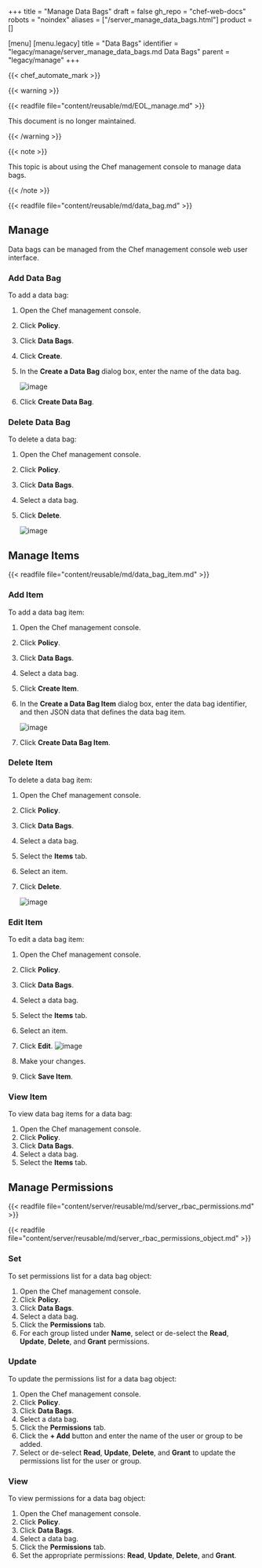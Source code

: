 +++
title = "Manage Data Bags"
draft = false
gh_repo = "chef-web-docs"
robots = "noindex"
aliases = ["/server_manage_data_bags.html"]
product = []

[menu]
  [menu.legacy]
    title = "Data Bags"
    identifier = "legacy/manage/server_manage_data_bags.md Data Bags"
    parent = "legacy/manage"
+++

{{< chef_automate_mark >}}

{{< warning >}}

{{< readfile file="content/reusable/md/EOL_manage.md" >}}

This document is no longer maintained.

{{< /warning >}}

{{< note >}}

This topic is about using the Chef management console to manage data
bags.

{{< /note >}}

{{< readfile file="content/reusable/md/data_bag.md" >}}

## Manage

Data bags can be managed from the Chef management console web user
interface.

### Add Data Bag

To add a data bag:

1. Open the Chef management console.
1. Click **Policy**.
1. Click **Data Bags**.
1. Click **Create**.
1. In the **Create a Data Bag** dialog box, enter the name of the data
   bag.

    ![image](/images/step_manage_webui_policy_data_bag_add.png)

1. Click **Create Data Bag**.

### Delete Data Bag

To delete a data bag:

1. Open the Chef management console.
1. Click **Policy**.
1. Click **Data Bags**.
1. Select a data bag.
1. Click **Delete**.

    ![image](/images/step_manage_webui_policy_data_bag_delete.png)

## Manage Items

{{< readfile file="content/reusable/md/data_bag_item.md" >}}

### Add Item

To add a data bag item:

1. Open the Chef management console.
1. Click **Policy**.
1. Click **Data Bags**.
1. Select a data bag.
1. Click **Create Item**.
1. In the **Create a Data Bag Item** dialog box, enter the data bag
    identifier, and then JSON data that defines the data bag item.

    ![image](/images/step_manage_webui_policy_data_bag_add_item.png)

1. Click **Create Data Bag Item**.

### Delete Item

To delete a data bag item:

1. Open the Chef management console.
1. Click **Policy**.
1. Click **Data Bags**.
1. Select a data bag.
1. Select the **Items** tab.
1. Select an item.
1. Click **Delete**.

    ![image](/images/step_manage_webui_policy_data_bag_delete_item.png)

### Edit Item

To edit a data bag item:

1. Open the Chef management console.
1. Click **Policy**.
1. Click **Data Bags**.
1. Select a data bag.
1. Select the **Items** tab.
1. Select an item.
1. Click **Edit**.
    ![image](/images/step_manage_webui_policy_data_bag_edit_item.png)

1. Make your changes.
1. Click **Save Item**.

### View Item

To view data bag items for a data bag:

1. Open the Chef management console.
2. Click **Policy**.
3. Click **Data Bags**.
4. Select a data bag.
5. Select the **Items** tab.

## Manage Permissions

{{< readfile file="content/server/reusable/md/server_rbac_permissions.md" >}}

{{< readfile file="content/server/reusable/md/server_rbac_permissions_object.md" >}}

### Set

To set permissions list for a data bag object:

1. Open the Chef management console.
2. Click **Policy**.
3. Click **Data Bags**.
4. Select a data bag.
5. Click the **Permissions** tab.
6. For each group listed under **Name**, select or de-select the
    **Read**, **Update**, **Delete**, and **Grant** permissions.

### Update

To update the permissions list for a data bag object:

1. Open the Chef management console.
2. Click **Policy**.
3. Click **Data Bags**.
4. Select a data bag.
5. Click the **Permissions** tab.
6. Click the **+ Add** button and enter the name of the user or group
    to be added.
7. Select or de-select **Read**, **Update**, **Delete**, and **Grant**
    to update the permissions list for the user or group.

### View

To view permissions for a data bag object:

1. Open the Chef management console.
2. Click **Policy**.
3. Click **Data Bags**.
4. Select a data bag.
5. Click the **Permissions** tab.
6. Set the appropriate permissions: **Read**, **Update**, **Delete**,
    and **Grant**.
